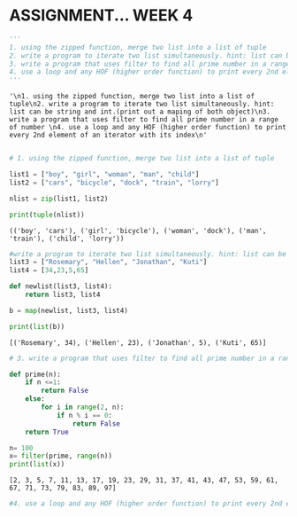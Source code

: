 # ASSIGNMENT... WEEK 4


```python
'''
1. using the zipped function, merge two list into a list of tuple
2. write a program to iterate two list simultaneously. hint: list can be string and int.(print out a maping of both object)
3. write a program that uses filter to find all prime number in a range of number 
4. use a loop and any HOF (higher order function) to print every 2nd element of an iterator with its index
'''
```




    '\n1. using the zipped function, merge two list into a list of tuple\n2. write a program to iterate two list simultaneously. hint: list can be string and int.(print out a maping of both object)\n3. write a program that uses filter to find all prime number in a range of number \n4. use a loop and any HOF (higher order function) to print every 2nd element of an iterator with its index\n'




```python

# 1. using the zipped function, merge two list into a list of tuple

list1 = ["boy", "girl", "woman", "man", "child"]
list2 = ["cars", "bicycle", "dock", "train", "lorry"]

nlist = zip(list1, list2)

print(tuple(nlist))
```

    (('boy', 'cars'), ('girl', 'bicycle'), ('woman', 'dock'), ('man', 'train'), ('child', 'lorry'))
    


```python
#write a program to iterate two list simultaneously. hint: list can be string and int.(print out a maping of both object)
list3 = ["Rosemary", "Hellen", "Jonathan", "Kuti"]
list4 = [34,23,5,65]

def newlist(list3, list4):
    return list3, list4

b = map(newlist, list3, list4)

print(list(b))
```

    [('Rosemary', 34), ('Hellen', 23), ('Jonathan', 5), ('Kuti', 65)]
    


```python
# 3. write a program that uses filter to find all prime number in a range of number 

def prime(n):
    if n <=1:
        return False
    else:
        for i in range(2, n):
            if n % i == 0:
                return False
    return True

n= 100
x= filter(prime, range(n))
print(list(x))
```

    [2, 3, 5, 7, 11, 13, 17, 19, 23, 29, 31, 37, 41, 43, 47, 53, 59, 61, 67, 71, 73, 79, 83, 89, 97]
    


```python
#4. use a loop and any HOF (higher order function) to print every 2nd element of an iterator with its index
```


```python

```
